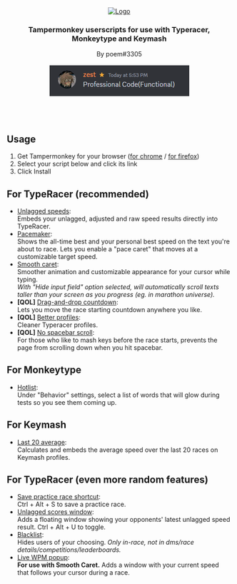 <div align="center">
  <a href="https://github.com/PoemOnTyperacer/tampermonkey">
    <img src="https://play.typeracer.com/images/tr-loader.gif" alt="Logo" width="80" height="80">
  </a>

  <h3 align="center">Tampermonkey userscripts for use with Typeracer, Monkeytype and Keymash</h3>

  <p align="center">
    By poem#3305
    <br />
    <br />
    <img src='https://raw.githubusercontent.com/PoemOnTyperacer/tampermonkey/master/resources/summary.png'>
    <br />
    <br />
    <br />
    <br />
  </p>
</div>

## Usage
1. Get Tampermonkey for your browser ([for chrome](https://chrome.google.com/webstore/detail/tampermonkey/dhdgffkkebhmkfjojejmpbldmpobfkfo?hl=fr) / [for firefox](https://addons.mozilla.org/fr/firefox/addon/tampermonkey/))
2. Select your script below and click its link
3. Click Install

## For TypeRacer (recommended)
- <a href="https://github.com/PoemOnTyperacer/tampermonkey/raw/master/adjusted_speed.user.js">Unlagged speeds</a>:<br>
Embeds your unlagged, adjusted and raw speed results directly into TypeRacer.
- <a href="https://github.com/PoemOnTyperacer/tampermonkey/raw/master/pacemaker.user.js">Pacemaker</a>:<br>
Shows the all-time best and your personal best speed on the text you're about to race. Lets you enable a "pace caret" that moves at a customizable target speed.
- <a href="https://github.com/PoemOnTyperacer/tampermonkey/raw/master/smooth_caret.user.js">Smooth caret</a>:<br>
Smoother animation and customizable appearance for your cursor while typing.<br>
<em>With "Hide input field" option selected, will automatically scroll texts taller than your screen as you progress (eg. in marathon universe).</em>
- <b>[QOL]</b> <a href="https://github.com/PoemOnTyperacer/tampermonkey/raw/master/move_countdown.user.js">Drag-and-drop countdown</a>:<br>
Lets you move the race starting countdown anywhere you like.
- <b>[QOL]</b> <a href="https://github.com/PoemOnTyperacer/tampermonkey/raw/master/better_profiles.user.js">Better profiles</a>:<br>
Cleaner Typeracer profiles.
- <b>[QOL]</b> <a href="https://github.com/PoemOnTyperacer/tampermonkey/raw/master/no_spacebar_scroll.user.js">No spacebar scroll</a>:<br>
For those who like to mash keys before the race starts, prevents the page from scrolling down when you hit spacebar.


## For Monkeytype
- <a href="https://github.com/PoemOnTyperacer/tampermonkey/raw/master/mt_hotlist.user.js">Hotlist</a>:<br>
Under "Behavior" settings, select a list of words that will glow during tests so you see them coming up.


## For Keymash
- <a href="https://github.com/PoemOnTyperacer/tampermonkey/raw/master/km_average_speed.user.js">Last 20 average</a>:<br>
Calculates and embeds the average speed over the last 20 races on Keymash profiles.


## For TypeRacer (even more random features)
- <a href="https://github.com/PoemOnTyperacer/tampermonkey/raw/master/save_race_shortcut.user.js">Save practice race shortcut</a>:<br>
Ctrl + Alt + S to save a practice race.
- <a href="https://github.com/PoemOnTyperacer/tampermonkey/raw/master/unlagged_scores.user.js">Unlagged scores window</a>:<br>
Adds a floating window showing your opponents' latest unlagged speed result. Ctrl + Alt + U to toggle.
- <a href="https://github.com/PoemOnTyperacer/tampermonkey/raw/master/blacklist.user.js">Blacklist</a>:<br>
Hides users of your choosing. <em>Only in-race, not in dms/race details/competitions/leaderboards.</em>
- <a href="https://github.com/PoemOnTyperacer/tampermonkey/raw/master/wpm_popup.user.js">Live WPM popup</a>:<br>
<b>For use with Smooth Caret.</b> Adds a window with your current speed that follows your cursor during a race.
